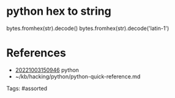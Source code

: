 # python hex to string
bytes.fromhex(str).decode()
bytes.fromhex(str).decode('latin-1')

# References
- [20221003150946](/zet/20221003150946/README.md) python
- ~/kb/hacking/python/python-quick-reference.md

Tags:
    #assorted
